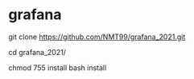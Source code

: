 # grafana
git clone https://github.com/NMT99/grafana_2021.git

cd grafana_2021/

chmod 755 install
bash install
